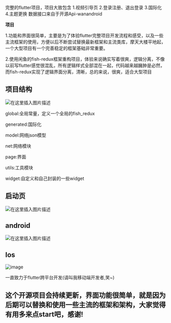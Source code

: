 完整的flutter项目，项目大致包含
1.视频引导页
2.登录注册、退出登录
3.国际化
4.主题更换
数据接口来自于开源Api-wanandroid

**项目**


1.功能和界面很简单，主要是为了体验flutter完整项目开发流程和感受，以及一些主流框架的使用，方便以后不断尝试替换最新框架和主流类库，摩天大楼平地起，一个大型项目有一个完善稳定的框架基础非常重要。

2.使用闲鱼的fish-redux框架重构项目，体验来说确实写着很爽，逻辑分离，不像以前写flutter感觉很混乱，所有逻辑样式全部混在一起，代码越来越臃肿是必然，而fish-redux实现了逻辑界面分离，清晰，总的来说，很爽，适合大型项目


## **项目结构**
![在这里插入图片描述](https://raw.githubusercontent.com/mingtianguohou100/wanandroid-flutter/master/resources/project_resources/project_structure.png)

 global:全局常量，定义一个全局的fish_redux
 
generated:国际化

 model:网络json模型
 
net:网络模块

page:界面
  
utils:工具模块

widget:自定义和自己封装的一些widget



## **启动页**

![在这里插入图片描述](https://raw.githubusercontent.com/mingtianguohou100/wanandroid-flutter/master/resources/project_resources/android_start.png)


## **android**
![在这里插入图片描述](https://raw.githubusercontent.com/mingtianguohou100/wanandroid-flutter/master/resources/project_resources/ios_img.png)

## **Ios**
![image](https://raw.githubusercontent.com/mingtianguohou100/wanandroid-flutter/master/resources/project_resources/android_img.png)







一直致力于flutter跨平台开发(请叫我移动端开发者,笑~)





## 这个开源项目会持续更新，界面功能很简单，就是因为后期可以替换和使用一些主流的框架和架构，大家觉得有用多来点start吧，感谢!


